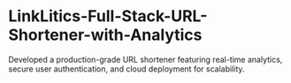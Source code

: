 # LinkLitics-Full-Stack-URL-Shortener-with-Analytics
Developed a production-grade URL shortener featuring real-time analytics, secure user authentication, and cloud deployment for scalability.
